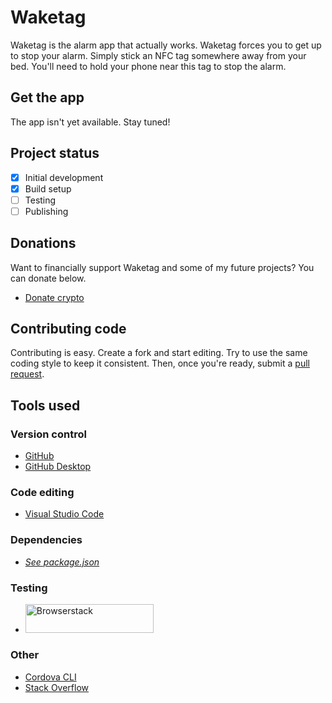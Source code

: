# Waketag
Waketag is the alarm app that actually works. Waketag forces you to get up to stop your alarm. Simply stick an NFC tag somewhere away from your bed. You'll need to hold your phone near this tag to stop the alarm.
## Get the app
The app isn't yet available. Stay tuned!
## Project status
- [x] Initial development
- [x] Build setup
- [ ] Testing
- [ ] Publishing
## Donations
Want to financially support Waketag and some of my future projects? You can donate below.
- [Donate crypto](https://commerce.coinbase.com/checkout/400d04c1-2c2a-4b40-ab03-2c433668441b)
## Contributing code
Contributing is easy. Create a fork and start editing. Try to use the same coding style to keep it consistent. Then, once you're ready, submit a [pull request](https://github.com/cedkim/waketag/compare).
## Tools used
### Version control
- [GitHub](https://github.com/)
- [GitHub Desktop](https://desktop.github.com)
### Code editing
- [Visual Studio Code](https://code.visualstudio.com)
### Dependencies
- [*See package.json*](https://github.com/cedkim/waketag/blob/530ead61f4c875da8bc290f4a63cb630baa437bf/package.json#L16)
### Testing
- [<img alt="Browserstack" src="https://i.ibb.co/3s5cpzs/Browserstack-logo-2x.png" width="205.5" height="45.5"/>](https://www.browserstack.com/)
### Other
- [Cordova CLI](https://cordova.apache.org/docs/en/9.x/guide/cli/index.html#installing-the-cordova-cli)
- [Stack Overflow](https://stackoverflow.com/questions)
